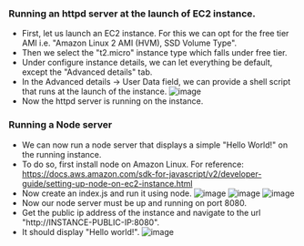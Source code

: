 ### Running an httpd server at the launch of EC2 instance.

- First, let us launch an EC2 instance. For this we can opt for the free tier AMI i.e. "Amazon Linux 2 AMI (HVM), SSD Volume Type".
- Then we select the "t2.micro" instance type which falls under free tier.
- Under configure instance details, we can let everything be default, except the "Advanced details" tab.
- In the Advanced details -> User Data field, we can provide a shell script that runs at the launch of the instance.
![image](https://user-images.githubusercontent.com/72746084/124359794-244f5d80-dc44-11eb-9d9a-c1172953a6cc.png)
-  Now the httpd server is running on the instance.

### Running a Node server
- We can now run a node server that displays a simple "Hello World!" on the running instance.
- To do so, first install node on Amazon Linux. For reference: https://docs.aws.amazon.com/sdk-for-javascript/v2/developer-guide/setting-up-node-on-ec2-instance.html
- Now create an index.js and run it using node.
![image](https://user-images.githubusercontent.com/72746084/124359970-d71fbb80-dc44-11eb-9873-71285a0fc742.png)
![image](https://user-images.githubusercontent.com/72746084/124359983-ebfc4f00-dc44-11eb-8a1a-f031809b5e0a.png)
![image](https://user-images.githubusercontent.com/72746084/124360006-07675a00-dc45-11eb-8d50-eda5f8ba151a.png)
- Now our node server must be up and running on port 8080.
- Get the public ip address of the instance and navigate to the url "http://INSTANCE-PUBLIC-IP:8080".
- It should display "Hello world!".
  ![image](https://user-images.githubusercontent.com/72746084/124360078-64fba680-dc45-11eb-822e-2ba60af3c9ca.png)





